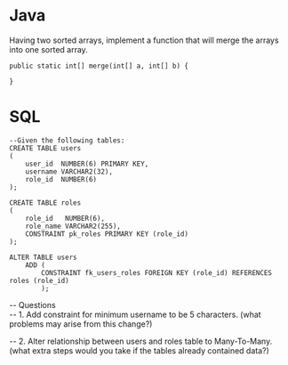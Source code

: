 # Java
Having two sorted arrays, implement a function that will merge the arrays into one sorted array.
```
public static int[] merge(int[] a, int[] b) {

}
```

# SQL
```
--Given the following tables:
CREATE TABLE users
(
    user_id  NUMBER(6) PRIMARY KEY,
    username VARCHAR2(32),
    role_id  NUMBER(6)
);

CREATE TABLE roles
(
    role_id   NUMBER(6),
    role_name VARCHAR2(255),
    CONSTRAINT pk_roles PRIMARY KEY (role_id)
);

ALTER TABLE users
    ADD (
        CONSTRAINT fk_users_roles FOREIGN KEY (role_id) REFERENCES roles (role_id)
        );
```
 

-- Questions  
-- 1. Add constraint for minimum username to be 5 characters. (what problems may arise from this change?)  

-- 2. Alter relationship between users and roles table to Many-To-Many. (what extra steps would you take if the tables already contained data?)  
